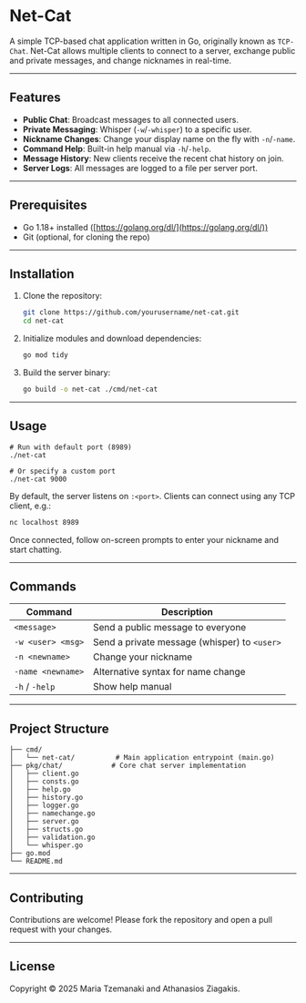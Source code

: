 # Net-Cat

A simple TCP-based chat application written in Go, originally known as `TCP-Chat`. Net-Cat allows multiple clients to connect to a server, exchange public and private messages, and change nicknames in real-time.

---

## Features

- **Public Chat**: Broadcast messages to all connected users.
- **Private Messaging**: Whisper (`-w`/`-whisper`) to a specific user.
- **Nickname Changes**: Change your display name on the fly with `-n`/`-name`.
- **Command Help**: Built-in help manual via `-h`/`-help`.
- **Message History**: New clients receive the recent chat history on join.
- **Server Logs**: All messages are logged to a file per server port.

---

## Prerequisites

- Go 1.18+ installed ([https://golang.org/dl/](https://golang.org/dl/))
- Git (optional, for cloning the repo)

---

## Installation

1. Clone the repository:
   ```bash
   git clone https://github.com/yourusername/net-cat.git
   cd net-cat
   ```
2. Initialize modules and download dependencies:
   ```bash
   go mod tidy
   ```
3. Build the server binary:
   ```bash
   go build -o net-cat ./cmd/net-cat
   ```

---

## Usage

```
# Run with default port (8989)
./net-cat

# Or specify a custom port
./net-cat 9000
```

By default, the server listens on `:<port>`. Clients can connect using any TCP client, e.g.:

```bash
nc localhost 8989
```

Once connected, follow on-screen prompts to enter your nickname and start chatting.

---

## Commands

| Command           | Description                                  |
| ----------------- | -------------------------------------------- |
| `<message>`       | Send a public message to everyone            |
| `-w <user> <msg>` | Send a private message (whisper) to `<user>` |
| `-n <newname>`    | Change your nickname                         |
| `-name <newname>` | Alternative syntax for name change           |
| `-h` / `-help`    | Show help manual                             |

---

## Project Structure

```
├── cmd/
│   └── net-cat/          # Main application entrypoint (main.go)
├── pkg/chat/            # Core chat server implementation
│   ├── client.go
│   ├── consts.go
│   ├── help.go
│   ├── history.go
│   ├── logger.go
│   ├── namechange.go
│   ├── server.go
│   ├── structs.go
│   ├── validation.go
│   └── whisper.go
├── go.mod
└── README.md
```

---

## Contributing

Contributions are welcome! Please fork the repository and open a pull request with your changes.

---

## License

Copyright © 2025 Maria Tzemanaki and Athanasios Ziagakis.
